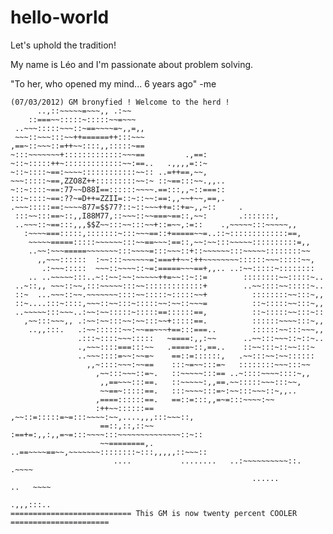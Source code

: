 # hello-world
Let's uphold the tradition!

My name is Léo and I'm passionate about problem solving.

"To her, who opened my mind... 6 years ago" -me

	(07/03/2012) GM bronyfied ! Welcome to the herd !
	      ..,::~~~~~=~~~,, .:~~
	    ::===~~:::::~:::::~~=~~~
	 ..~~~:::::~~~::~==~~~~=~,,=,,
	 ~~~::~~~:::~~++======++:::~~~
	,==~::~~~::=++~~::::,,:::::~==
	~:::~~~~~~~+:::::::::::::~~~==         .,==:
	~::~:::::++~:::::::::::::~~:==..   .,,,,=::~
	~::~::::~==:~~~~::::::::::::~~:: ..=++==,~~,
	~~~:::::~==,ZZO8Z++:::::::::~~:~ ::~==:::~~.,,..
	~::~::::~==:77~~D88I==::::::~~~~.==:::,,~::===::
	:::~::::~==:??~=D++=ZZII=::~::~~:==:,,~~+~~,==,.
	.~~~:::::==:~~~~877=$$77?::~::~~~++=::+=~,,~::     .
	 :::~~:::==~::,,I88M77,::~~~::~~===~==::,~~:       .:::::::,
	 ..~~~::~==:::,,,$$Z~~:::~~:::~~+::=~~,:=::    .,~~~~~:::~~~~~,,
	   :~~~~===:::::,:::::::~:::~~~==::+=====~~=..::~:::::::::::::==,
	    ~~~~~=====:::::~~~~~~:::~~==~~~:==::,~~:~~:::~~~~~::::::::::=,,
	    ..~~:~~~=====~~~~~~~:::~~~~=:::~~~::+::~~~~~~:::~~~~~::::::::~~
	      ,,~~~::::::  :~~:::~~~~~~=:===++~~:++~~~~~~~~::::::~~~:::::~~,
	       .:~~~:::::  ~~~::~~~~::~=:=====~~~==+,,.. ..:~~:::::~::::::::
	    .. ..~~~~~:::..~::~~:~~:~~~~~++=~~::~::=        ::::::::~~:::::~..
	 ..~::,, ~~~::~~,:::~~~~~:::~~:::::::::::::+        ..~~::::~~:::::~..
	 ::~  ...~~~::~~.~~~~~~~::::~~:::::~:::::~~+          ::::::::~~:::~,,
	 ::~....:::~::::,~~~::~~:::~:::::~~:~~::~~~=          ::~:::::~~:::~,,
	 ..~~~~~:::~~~..:~~:~~:::::~:::::==::::::==,          ::~:::::~~:::~::
	   ,~~:::~~~,, .:~~:~~:::~~:~~:::~~+:::::==.          ::::::~~~~:::~,,
	    ..,,:::.   .:~~::::::~~:~~==~~~+==:::===..        ::::::~~:::~~~,,
	               .:::~::::~~~:::::   ~====:,,:~~      ..~~:::~~~::~::~..
	               .,~~~::::===:::~~   .====~::,==..    ::~~:::~::~~:::~
	               ..~~~::::=~~:~~=~    ==::=::::::,   .~~:::~~:~~::::::
	                 ,,~::::~~~:~~==    :::~=~~:::=~   ::::::::~~~:::~~
	                   ,~~:::~~~::=~.   ::~~~~~:::== ..~::::~~~~::::~,,
	                    ,,==~~~:::==.   ::~~~~~:,,==.~~:::::~~~:::~~,
	                    ~~==~:::::==.   :::~~~~:::=~:~~:::~~~::~,,..
	                   ,====::::::==.   ==::=:::,,=~=:::~~~~:~~
	                   :++~~::::::==   ,~~::=:::::=~=:::~~~~:~~,....,,,:::~~~::,
	                    ==::,::,::~~   :==+=:,,:,,=~=:::~~~~:::~~~~~~~~~~~~~~::~::
	                    ~~========,.    ..==~~~~==~~,~~~~~~~::::::::~:::,,,,,::~~~::
	                       ....           ........   ..:~~~~~~~~~~::.          .~~~~
	                                                      ......           ..   ~~~~
	                                                                       .,,,:::..
	=========================== This GM is now twenty percent COOLER ======================
